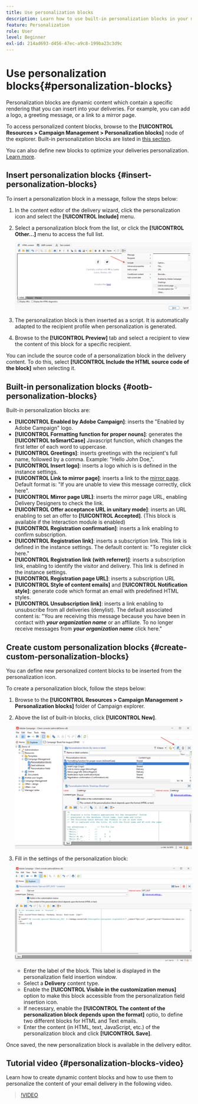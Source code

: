 ```yaml
---
title: Use personalization blocks
description: Learn how to use built-in personalization blocks in your message content
feature: Personalization
role: User
level: Beginner
exl-id: 214ad693-d456-47ec-a9c8-199ba23c3d9c
---
```

# Use personalization blocks{#personalization-blocks}

Personalization blocks are dynamic content which contain a specific rendering that you can insert into your deliveries. For example, you can add a logo, a greeting message, or a link to a mirror page. 

To access personalized content blocks, browse to the **[!UICONTROL Resources > Campaign Management > Personalization blocks]** node of the explorer. Built-in personalization blocks are listed in [this section](#ootb-personalization-blocks). 

You can also define new blocks to optimize your deliveries personalization. [Learn more](#create-custom-personalization-blocks).

## Insert personalization blocks {#insert-personalization-blocks}

To insert a personalization block in a message, follow the steps below:

1. In the content editor of the delivery wizard, click the personalization icon and select the **[!UICONTROL Include]** menu.
1. Select a personalization block from the list, or click the **[!UICONTROL Other...]** menu to access the full list.

   ![](assets/perso-content-block.png)

1. The personalization block is then inserted as a script. It is automatically adapted to the recipient profile when personalization is generated.
1. Browse to the **[!UICONTROL Preview]** tab and select a recipient to view the content of this block for a specific recipient.

You can include the source code of a personalization block in the delivery content. To do this, select **[!UICONTROL Include the HTML source code of the block]** when selecting it. 

## Built-in personalization blocks {#ootb-personalization-blocks}

Built-in personalization blocks are:

* **[!UICONTROL Enabled by Adobe Campaign]**: inserts the "Enabled by Adobe Campaign" logo.
* **[!UICONTROL Formatting function for proper nouns]**: generates the **[!UICONTROL toSmartCase]** Javascript function, which changes the first letter of each word to uppercase. 
* **[!UICONTROL Greetings]**: inserts greetings with the recipient's full name, followed by a comma. Example: "Hello John Doe,".
* **[!UICONTROL Insert logo]**: inserts a logo which is is defined in the instance settings.
* **[!UICONTROL Link to mirror page]**: inserts a link to the [mirror page](mirror-page.md). Default format is: "If you are unable to view this message correctly, click here".
* **[!UICONTROL Mirror page URL]**: inserts the mirror page URL, enabling Delivery Designers to check the link.
* **[!UICONTROL Offer acceptance URL in unitary mode]**: inserts an URL enabling to set an offer to **[!UICONTROL Accepted]**. (This block is available if the Interaction module is enabled)
* **[!UICONTROL Registration confirmation]**: inserts a link enabling to confirm subscription.
* **[!UICONTROL Registration link]**: inserts a subscription link. This link is defined in the instance settings. The default content is: "To register click here."
* **[!UICONTROL Registration link (with referrer)]**: inserts a subscription link, enabling to identify the visitor and delivery. This link is defined in the instance settings.
* **[!UICONTROL Registration page URL]**: inserts a subscription URL
* **[!UICONTROL Style of content emails]** and **[!UICONTROL Notification style]**: generate code which format an email with predefined HTML styles. 
* **[!UICONTROL Unsubscription link]**: inserts a link enabling to unsubscribe from all deliveries (denylist). The default associated content is: "You are receiving this message because you have been in contact with ***your organization name*** or an affiliate. To no longer receive messages from ***your organization name*** click here."

## Create custom personalization blocks {#create-custom-personalization-blocks}

You can define new personalized content blocks to be inserted from the personalization icon.

To create a personalization block, follow the steps below:

1. Browse to the **[!UICONTROL Resources > Campaign Management > Personalization blocks]** folder of Campaign explorer.
1. Above the list of built-in blocks, click **[!UICONTROL New]**.

   ![](assets/perso-new-block.png)

1. Fill in the settings of the personalization block:

   ![](assets/perso-custom-block.png)

    * Enter the label of the block. This label is displayed in the personalization field insertion window.
    * Select a **Delivery** content type.
    * Enable the **[!UICONTROL Visible in the customization menus]** option to make this block accessible from the personalization field insertion icon.
    * If necessary, enable the **[!UICONTROL The content of the personalization block depends upon the format]** optio, to define two different blocks for HTML and Text emails.
    * Enter the content (in HTML, text, JavaScript, etc.) of the personalization block and click **[!UICONTROL Save]**.

Once saved, the new personalization block is available in the delivery editor.

## Tutorial video {#personalization-blocks-video}

Learn how to create dynamic content blocks and how to use them to personalize the content of your email delivery in the following video.

>[!VIDEO](https://video.tv.adobe.com/v/342088?quality=12)
